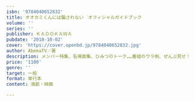 ```yaml
---
isbn: '9784040652832'
title: オオカミくんには騙されない　オフィシャルガイドブック
volume: ''
series: ''
publisher: ＫＡＤＯＫＡＷＡ
pubdate: '2018-10-02'
cover: 'https://cover.openbd.jp/9784040652832.jpg'
author: AbemaTV／著
description: メンバー特集、名場面集、ひみつのトーク……番組のウラ側、ぜんぶ見せ！
price: '1100'
genre: ''
target: 一般
format: 単行本
content: 演劇・映画

---
```

